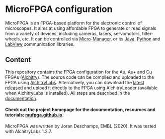 
# MicroFPGA configuration

MicroFPGA is an FPGA-based platform for the electronic control of microscopes. It aims at using affordable FPGA to generate or read signals from a variety of devices, including cameras, lasers, servomotors, filter-wheels, etc. It can be controlled via [Micro-Manager](https://micro-manager.org/), or its [Java](https://github.com/mufpga/MicroFPGA-java), [Python](https://github.com/mufpga/MicroFPGA-py) and [LabView](https://github.com/mufpga/MicroFPGA-labview) communication libraries. 

## Content

This repository contains the FPGA configuration for the [Au](https://www.sparkfun.com/products/16527), [Au+](https://www.sparkfun.com/products/17514) and [Cu](https://www.sparkfun.com/products/16526) FPGAs ([Alchitry](https://alchitry.com/)). The source code can be compiled and uploaded to the FPGA using [AlchitryLabs](https://alchitry.com/alchitry-labs). Alternatively, you can download the [latest released](https://github.com/mufpga/MicroFPGA/releases) and upload it directly to the FPGA using AlchitryLoader (available when AlchitryLabs is installed). All steps are described in the [documentation](https://mufpga.github.io/2_installing_microfpga.html).

#### Check out the project homepage for the documentation, resources and tutorials: [mufpga.github.io](https://mufpga.github.io).

MicroFPGA was written by Joran Deschamps, EMBL (2020). It was tested with AlchitryLabs 1.2.7.
